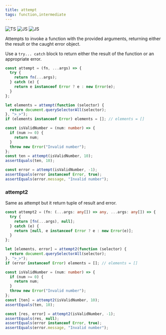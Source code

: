 ```yaml
---
title: attempt
tags: function,intermediate
---
```


![TS](https://img.shields.io/badge/supports-typescript-blue.svg?style=flat-square)
![JS](https://img.shields.io/badge/supports-javascript-yellow.svg?style=flat-square)
![JS](https://img.shields.io/badge/supports-deno-green.svg?style=flat-square)

Attempts to invoke a function with the provided arguments, returning either the result or the caught error object.

Use a `try... catch` block to return either the result of the function or an appropriate error.

```ts title="typescript"
const attempt = (fn, ...args) => {
  try {
    return fn(...args);
  } catch (e) {
    return e instanceof Error ? e : new Error(e);
  }
};
```

```ts title="typescript"
let elements = attempt(function (selector) {
  return document.querySelectorAll(selector);
}, ">_>");
if (elements instanceof Error) elements = []; // elements = []

const isValidNumber = (num: number) => {
  if (num >= 0) {
    return num;
  }
  throw new Error("Invalid number");
};
const ten = attempt(isValidNumber, 10);
assertEquals(ten, 10);

const error = attempt(isValidNumber, -1);
assertEquals(error instanceof Error, true);
assertEquals(error.message, "Invalid number");
```

### attempt2

Same as attempt but it return tuple of result and error.

```ts title="typescript"
const attempt2 = (fn: (...args: any[]) => any, ...args: any[]) => {
  try {
    return [fn(...args), null];
  } catch (e) {
    return [null, e instanceof Error ? e : new Error(e)];
  }
};
```

```ts title="typescript"
let [elements, error] = attempt2(function (selector) {
  return document.querySelectorAll(selector);
}, ">_>");
if (error instanceof Error) elements = []; // elements = []

const isValidNumber = (num: number) => {
  if (num >= 0) {
    return num;
  }
  throw new Error("Invalid number");
};
const [ten] = attempt2(isValidNumber, 10);
assertEquals(ten, 10);

const [res, error] = attempt2(isValidNumber, -1);
assertEquals(res, null);
assertEquals(error instanceof Error, true);
assertEquals(error.message, "Invalid number");
```
